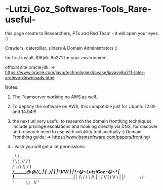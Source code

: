 # -Lutzi_Goz_Softwares-Tools_Rare-useful-
this page create to Researchers, PTs and Red Team - it will open your eyes :)

Crawlers, caterpillar, sliders & Domain Administrators ;)

for first install JDKjdk-8u271 for your environment.

official site oracle jdk: => https://www.oracle.com/java/technologies/javase/javase8u211-later-archive-downloads.html

Notes:
1. The Teamserver working no AWS as well.
2. To deploty the software on AWS, this compatible just for Ubuntu 12.02 and 14.04!!!
3. the next url very useful to research the domain fronthing techniques, include privilage escalations and hooking directly via DNS, for discover and research  need to use with  volatility tool acctually :)
Domain Fronthing guide: => https://www.bamsoftware.com/papers/fronting/
5. i wish you will got a lot permissions.

     ,     \    /      ,        
       / \    )\__/(     / \       
      /   \  (_\  /_)   /   \      
 ____/_____\__\@  @/___/_____\____ 
|             |\../|              |
|              \VV/               |
|        !~@~LutziGoz~@~!             |
|_________________________________|
 |    /\ /      \\       \ /\    | 
 |  /   V        ))       V   \  | 
 |/     `       //        '     \| 
 `              V                '
